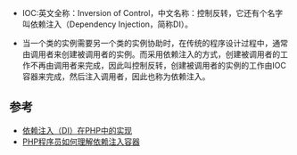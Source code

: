 * IOC:英文全称：Inversion of Control，中文名称：控制反转，它还有个名字叫依赖注入（Dependency Injection，简称DI）。

* 当一个类的实例需要另一个类的实例协助时，在传统的程序设计过程中，通常由调用者来创建被调用者的实例。而采用依赖注入的方式，创建被调用者的工作不再由调用者来完成，因此叫控制反转，创建被调用者的实例的工作由IOC容器来完成，然后注入调用者，因此也称为依赖注入。

## 参考
* [依赖注入（DI）在PHP中的实现](http://www.jianshu.com/p/cb0693dd8d2e)
* [PHP程序员如何理解依赖注入容器](https://segmentfault.com/a/1190000002424023)